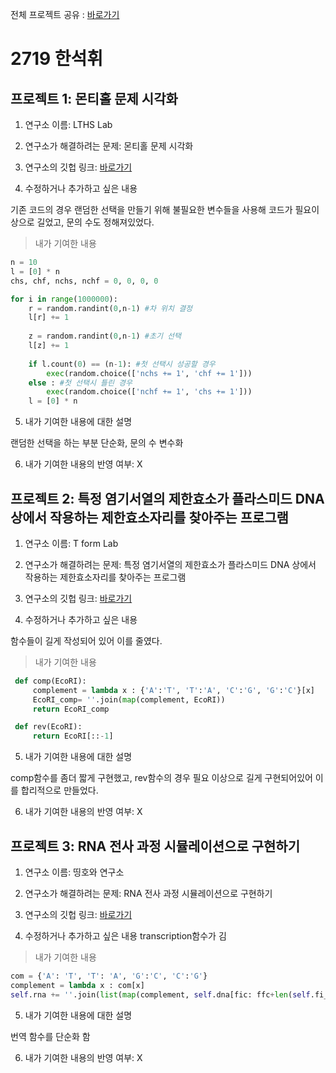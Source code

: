전체 프로젝트 공유 : [바로가기](https://bit.ly/2ZaI9sJ)

# 2719 **한석휘**
## 프로젝트 1: 몬티홀 문제 시각화
1) 연구소 이름: LTHS Lab

2) 연구소가 해결하려는 문제: 몬티홀 문제 시각화

3) 연구소의 깃헙 링크: [바로가기](https://github.com/hsguy0608/Real-Monty-hall/tree/master)

4) 수정하거나 추가하고 싶은 내용

기존 코드의 경우 랜덤한 선택을 만들기 위해 불필요한 변수들을 사용해 코드가 필요이상으로 길었고, 문의 수도 정해져있었다.
>내가 기여한 내용
```python
n = 10
l = [0] * n
chs, chf, nchs, nchf = 0, 0, 0, 0

for i in range(1000000):
    r = random.randint(0,n-1) #차 위치 결정
    l[r] += 1
    
    z = random.randint(0,n-1) #초기 선택
    l[z] += 1
        
    if l.count(0) == (n-1): #첫 선택시 성공할 경우
        exec(random.choice(['nchs += 1', 'chf += 1']))
    else : #첫 선택시 틀린 경우
        exec(random.choice(['nchf += 1', 'chs += 1']))
    l = [0] * n
```
5) 내가 기여한 내용에 대한 설명

랜덤한 선택을 하는 부분 단순화, 문의 수 변수화
 
6) 내가 기여한 내용의 반영 여부: X

## 프로젝트 2: 특정 염기서열의 제한효소가 플라스미드 DNA 상에서 작용하는 제한효소자리를 찾아주는 프로그램
1) 연구소 이름:  T form Lab

2) 연구소가 해결하려는 문제: 특정 염기서열의 제한효소가 플라스미드 DNA 상에서 작용하는 제한효소자리를 찾아주는 프로그램

3) 연구소의 깃헙 링크: [바로가기](https://github.com/newton1101/hshs-2-1-project/blob/master/README.md)

4) 수정하거나 추가하고 싶은 내용

함수들이 길게 작성되어 있어 이를 줄였다.
>내가 기여한 내용
```python
 def comp(EcoRI):
     complement = lambda x : {'A':'T', 'T':'A', 'C':'G', 'G':'C'}[x]
     EcoRI_comp= ''.join(map(complement, EcoRI))
     return EcoRI_comp

 def rev(EcoRI):
     return EcoRI[::-1]
```
5) 내가 기여한 내용에 대한 설명

comp함수를 좀더 짧게 구현했고, rev함수의 경우 필요 이상으로 길게 구현되어있어 이를 합리적으로 만들었다.

6) 내가 기여한 내용의 반영 여부: X

## 프로젝트 3: RNA 전사 과정 시뮬레이션으로 구현하기
1) 연구소 이름: 띵호와 연구소

2) 연구소가 해결하려는 문제: RNA 전사 과정 시뮬레이션으로 구현하기

3) 연구소의 깃헙 링크: [바로가기](https://github.com/re-arep/2019_1_informatics_project)

4) 수정하거나 추가하고 싶은 내용
transcription함수가 김
>내가 기여한 내용
```python
com = {'A': 'T', 'T': 'A', 'G':'C', 'C':'G'}
complement = lambda x : com[x]
self.rna += ''.join(list(map(complement, self.dna[fic: ffc+len(self.fi_code)])))
```

5) 내가 기여한 내용에 대한 설명

번역 함수를 단순화 함

6) 내가 기여한 내용의 반영 여부: X
